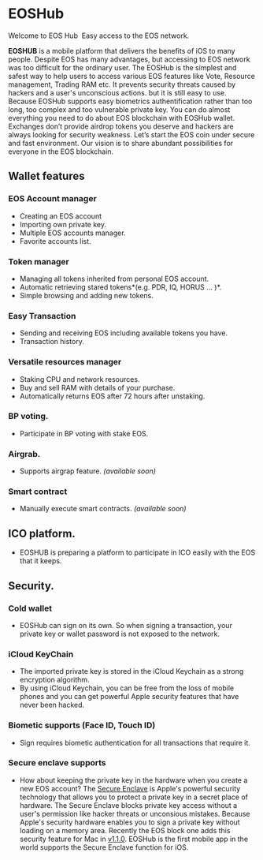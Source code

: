# EOSHub

Welcome to EOS Hub ­ Easy access to the EOS network.

**EOSHUB** is a mobile platform that delivers the benefits of iOS to many people. Despite EOS has many advantages, but accessing to EOS network was too difficult for the ordinary user. The EOSHub is the simplest and safest way to help users to access various EOS features like Vote, Resource management, Trading RAM etc. It prevents security threats caused by hackers and a user's unconscious actions. but it is still easy to use. Because EOSHub supports easy biometrics authentification rather than too long, too complex and too vulnerable private key. You can do almost everything you need to do about EOS blockchain with EOSHub wallet. Exchanges don’t provide airdrop tokens you deserve and hackers are always looking for security weakness. Let’s start the EOS coin under secure and fast environment.
Our vision is to share abundant possibilities for everyone in the EOS blockchain.

## Wallet features

### EOS Account manager
- Creating an EOS account
- Importing own private key.
- Multiple EOS accounts manager.
- Favorite accounts list.

### Token manager
- Managing all tokens inherited from personal EOS account.  
- Automatic retrieving stared tokens*(e.g. PDR, IQ, HORUS … )*.
- Simple browsing and adding new tokens.

### Easy Transaction
- Sending and receiving EOS including available tokens you have.
- Transaction history.

### Versatile resources manager
- Staking CPU and network resources.
- Buy and sell RAM with details of your purchase.
- Automatically returns EOS after 72 hours after unstaking.

### BP voting.
- Participate in BP voting with stake EOS.

### Airgrab.
- Supports airgrap feature. *(available soon)*

### Smart contract
- Manually execute smart contracts. *(available soon)*

## ICO platform.
- EOSHUB is preparing a platform to participate in ICO easily with the EOS that it keeps.

## Security.

### Cold wallet
- EOSHub can sign on its own. So when signing a transaction, your private key or wallet password is not exposed to the network.

### iCloud KeyChain
- The imported private key is stored in the iCloud Keychain as a strong encryption algorithm.
- By using iCloud Keychain, you can be free from the loss of mobile phones and you can get powerful Apple security features that have never been hacked.

### Biometic supports (Face ID, Touch ID)
- Sign requires biometic authentication for all transactions that require it.

### Secure enclave supports
- How about keeping the private key in the hardware when you create a new EOS account?
The [Secure Enclave](https://developer.apple.com/documentation/security/certificate_key_and_trust_services/keys/storing_keys_in_the_secure_enclave) is Apple's powerful security technology that allows you to protect a private key in a secret place of hardware.
The Secure Enclave blocks private key access without a user's permission like hacker threats or unconsious mistakes. Because Apple's security hardware enables you to sign a private key without loading on a memory area.
Recently the EOS block one adds this security feature for Mac in [v1.1.0](https://github.com/EOSIO/eos/releases/tag/v1.1.0). EOSHub is the first mobile app in the world supports the Secure Enclave function for iOS.
